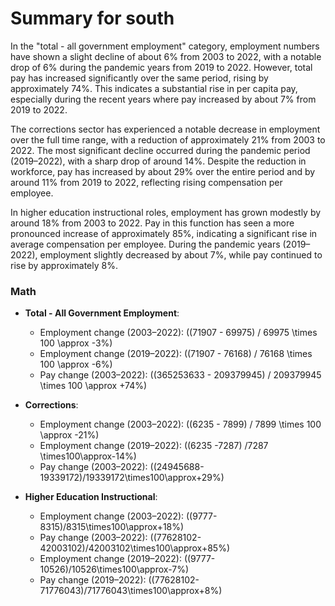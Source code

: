 # Summary for south

In the "total - all government employment" category, employment numbers have shown a slight decline of about 6% from 2003 to 2022, with a notable drop of 6% during the pandemic years from 2019 to 2022. However, total pay has increased significantly over the same period, rising by approximately 74%. This indicates a substantial rise in per capita pay, especially during the recent years where pay increased by about 7% from 2019 to 2022.

The corrections sector has experienced a notable decrease in employment over the full time range, with a reduction of approximately 21% from 2003 to 2022. The most significant decline occurred during the pandemic period (2019–2022), with a sharp drop of around 14%. Despite the reduction in workforce, pay has increased by about 29% over the entire period and by around 11% from 2019 to 2022, reflecting rising compensation per employee.

In higher education instructional roles, employment has grown modestly by around 18% from 2003 to 2022. Pay in this function has seen a more pronounced increase of approximately 85%, indicating a significant rise in average compensation per employee. During the pandemic years (2019–2022), employment slightly decreased by about 7%, while pay continued to rise by approximately 8%.

### Math

- **Total - All Government Employment**:
  - Employment change (2003–2022): \((71907 - 69975) / 69975 \times 100 \approx -3%\)
  - Employment change (2019–2022): \((71907 - 76168) / 76168 \times 100 \approx -6%\)
  - Pay change (2003–2022): \((365253633 - 209379945) / 209379945 \times 100 \approx +74%\)
  
- **Corrections**:
  - Employment change (2003–2022): \((6235 - 7899) / 7899 \times 100 \approx -21%\)
  - Employment change (2019–2022): \((6235 -7287) /7287 \times100\approx-14%\)
   - Pay change (2003–2022): \((24945688-19339172)/19339172\times100\approx+29%\)

- **Higher Education Instructional**:
   - Employment change (2003–2022): \((9777-8315)/8315\times100\approx+18%\)
   - Pay change (2003–2022): \((77628102-42003102)/42003102\times100\approx+85%\)
   - Employment change (2019–2022): \((9777-10526)/10526\times100\approx-7%\)
   - Pay change (2019–2022): \((77628102-71776043)/71776043\times100\approx+8%\)